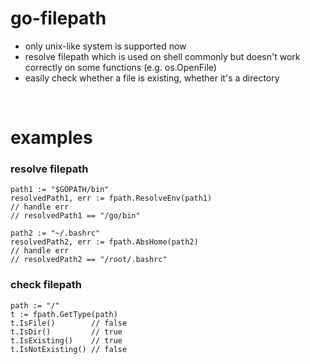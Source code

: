 # go-filepath
* only unix-like system is supported now
* resolve filepath which is used on shell commonly but doesn't work correctly on some functions (e.g. os.OpenFile)
* easily check whether a file is existing, whether it's a directory

<br>

# examples
### resolve filepath
	path1 := "$GOPATH/bin"
	resolvedPath1, err := fpath.ResolveEnv(path1)
	// handle err
	// resolvedPath1 == "/go/bin"

	path2 := "~/.bashrc"
	resolvedPath2, err := fpath.AbsHome(path2)
	// handle err
	// resolvedPath2 == "/root/.bashrc"

### check filepath
	path := "/"
	t := fpath.GetType(path)
	t.IsFile()        // false
	t.IsDir()         // true
	t.IsExisting()    // true
	t.IsNotExisting() // false
